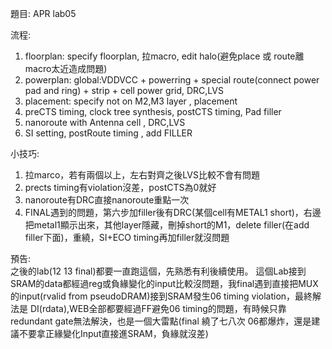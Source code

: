 題目: APR lab05

流程:     
1. floorplan: specify floorplan, 拉macro, edit halo(避免place 或 route離macro太近造成問題)    
2. powerplan: global:VDDVCC + powerring + special route(connect power pad and ring) + strip + cell power grid, DRC,LVS     
3. placement: specify not on M2,M3 layer , placement   
4. preCTS timing, clock tree synthesis, postCTS timing, Pad filler
5. nanoroute with Antenna cell  , DRC,LVS
6. SI setting, postRoute timing , add FILLER


小技巧:   
1. 拉marco，若有兩個以上，左右對齊之後LVS比較不會有問題
2. prects timing有violation沒差，postCTS為0就好
3. nanoroute有DRC直接nanoroute重點一次
4. FINAL遇到的問題，第六步加filler後有DRC(某個cell有METAL1 short)，右邊把metal1顯示出來，其他layer隱藏，刪掉short的M1，delete filler(在add filler下面)，重繞，SI+ECO timing再加filler就沒問題

預告:   
之後的lab(12 13 final)都要一直跑這個，先熟悉有利後續使用。 這個Lab接到SRAM的data都經過reg或負緣變化的input比較沒問題，我final遇到直接把MUX的input(rvalid from pseudoDRAM)接到SRAM發生06 timing violation，最終解法是
DI(rdata),WEB全部都要經過FF避免06 timing的問題，有時候只靠redundant gate無法解決，也是一個大雷點(final 繞了七八次 06都爆炸，還是建議不要拿正緣變化Input直接進SRAM，負緣就沒差)
